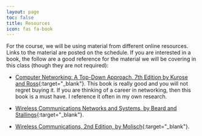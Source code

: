 ```yaml
---
layout: page
toc: false
title: Resources
icon: fas fa-book
---
```


For the course, we will be using material from different online resources. Links to the material are posted on the schedule. If you are interested in a book, the follow are a good reference for the material we will be covering in this class (though they are not required):

- [Computer Networking: A Top-Down Approach, 7th Edition by Kurose and Ross](https://www.amazon.com/Computer-Networking-Top-Down-Approach-7th/dp/0133594149){:target="_blank"}. This book is really good and you will not regret buying it. If you are thinking of a career in networking, then this book is a must have. I reference it often in my own research.

- [Wireless Communications Networks and Systems, by Beard and Stallings](https://www.amazon.com/Wireless-Communication-Networks-Systems-Beard/dp/0133594173){:target="_blank"}.

- [Wireless Communications, 2nd Edition, by Molisch](https://www.amazon.com/Wireless-Communications-Andreas-F-Molisch/dp/0470741864){:target="_blank"}.